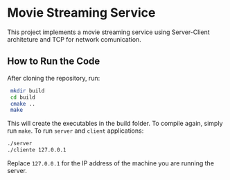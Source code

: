 # Movie Streaming Service

This project implements a movie streaming service using Server-Client architeture and TCP for network comunication.

## How to Run the Code

After cloning the repository, run:

```sh
 mkdir build
 cd build
 cmake ..
 make
```
This will create the executables in the build folder. To compile again, simply run `make`. To run `server` and `client` applications:

```sh
./server
./cliente 127.0.0.1
```

Replace `127.0.0.1` for the IP address of the machine you are running the server.
